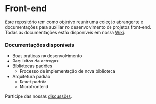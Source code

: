 # Front-end

Este repositório tem como objetivo reunir uma coleção abrangente e documentações para auxiliar no desenvolvimento de projetos front-end. Todas as documentações estão disponíveis em nossa [Wiki](https://github.com/eduzz/front-end/wiki).

### Documentações disponíveis

- Boas práticas no desenvolvimento
- Requisitos de entregas
- Bibliotecas padrões
  - Processo de implementação de nova biblioteca
- Arquitetura padrão
  - React padrão
  - Microfrontend

Participe das nossas [discussões](https://github.com/eduzz/front-end/discussions).
